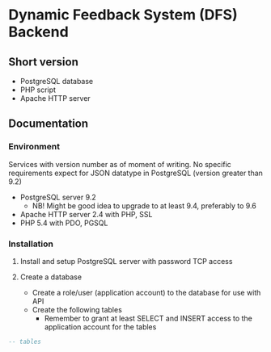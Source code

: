 # Dynamic Feedback System (DFS) Backend

## Short version

* PostgreSQL database
* PHP script
* Apache HTTP server

## Documentation

### Environment

Services with version number as of moment of writing. No specific requirements expect for JSON datatype in PostgreSQL (version greater than 9.2)

* PostgreSQL server 9.2
    * NB! Might be good idea to upgrade to at least 9.4, preferably to 9.6
* Apache HTTP server 2.4 with PHP, SSL
* PHP 5.4 with PDO, PGSQL

### Installation

1. Install and setup PostgreSQL server with password TCP access

2. Create a database

    * Create a role/user (application account) to the database for use with API
    * Create the following tables
        * Remember to grant at least SELECT and INSERT access to the application account for the tables

```sql
-- tables
CREATE TABLE courseunit (
    "courseUnitCode" text NOT NULL,
    "courseUnitName" text NULL,
    CONSTRAINT courseunit_pkey PRIMARY KEY ("courseUnitCode")
);

CREATE TABLE keyconcept (
    "courseUnitCode" text NULL,
    "keyConceptOrder" int4 NULL,
    "keyConceptName" text NULL,
    "disposition" json NULL
);

CREATE TABLE studentresponse (
    "courseUnitCode" text NULL,
    "studentNumber" text NULL,
    "timestamp" timestamp NULL,
    response json NULL
);
```

3. Setup HTTP server so that it can handle PHP and SSL

    * NB! Acquire SSL certificate and install it

4. Install PHP so that it has PDO and PGSQL modules

5. Copy `index.php` to a location served by the HTTP server

    * Put database server, port, database name, username and password in a file called `dfs.ini` (e.g. copy the template `dfs.ini.template` from repository and edit as reguired) to a location on HTTP server that can be read by the HTTP server process
    * `dfs.ini` has also place for Basic Auth usernames ja passwords
    * Put full path of `dfs.ini` in place in `index.php` where it is mentioned

## TODO

* PHP script is very tiny and careless
* At least SQL injection risk should be taken care of before even any consideration of production use
